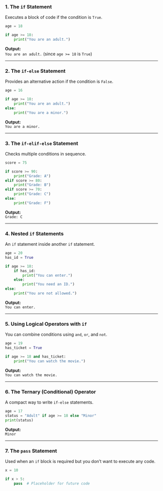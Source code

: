 ### 1. The `if` Statement
Executes a block of code if the condition is `True`.

```python
age = 18

if age >= 18:
    print("You are an adult.")
```

**Output:**  
`You are an adult.` (since `age >= 18` is `True`)

---

### 2. The `if-else` Statement
Provides an alternative action if the condition is `False`.

```python
age = 16

if age >= 18:
    print("You are an adult.")
else:
    print("You are a minor.")
```

**Output:**  
`You are a minor.`

---

### 3. The `if-elif-else` Statement
Checks multiple conditions in sequence.

```python
score = 75

if score >= 90:
    print("Grade: A")
elif score >= 80:
    print("Grade: B")
elif score >= 70:
    print("Grade: C")
else:
    print("Grade: F")
```

**Output:**  
`Grade: C`

---

### 4. Nested `if` Statements
An `if` statement inside another `if` statement.

```python
age = 20
has_id = True

if age >= 18:
    if has_id:
        print("You can enter.")
    else:
        print("You need an ID.")
else:
    print("You are not allowed.")
```

**Output:**  
`You can enter.`

---

### 5. Using Logical Operators with `if`
You can combine conditions using `and`, `or`, and `not`.

```python
age = 19
has_ticket = True

if age >= 18 and has_ticket:
    print("You can watch the movie.")
```

**Output:**  
`You can watch the movie.`

---

### 6. The Ternary (Conditional) Operator
A compact way to write `if-else` statements.

```python
age = 17
status = "Adult" if age >= 18 else "Minor"
print(status)
```

**Output:**  
`Minor`

---

### 7. The `pass` Statement
Used when an `if` block is required but you don’t want to execute any code.

```python
x = 10

if x > 5:
    pass  # Placeholder for future code
```